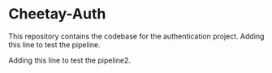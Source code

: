 # Cheetay-Auth
This repository contains the codebase for the authentication project.
Adding this line to test the pipeline.

Adding this line to test the pipeline2.

